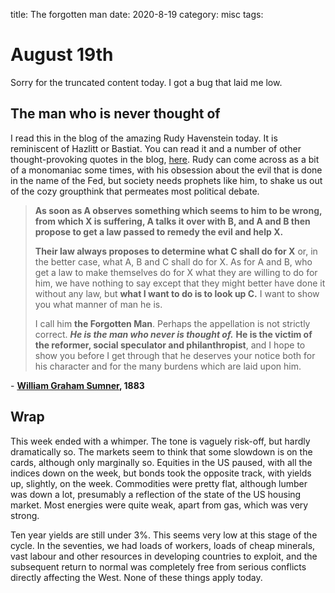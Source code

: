 title: The forgotten man
date: 2020-8-19
category: misc
tags: 

# August 19th
Sorry for the truncated content today. I got a bug that laid me low.

## The man who is never thought of
I read this in the blog of the amazing Rudy Havenstein today. It is reminiscent of Hazlitt or Bastiat. You can read it and a number of other thought-provoking quotes in the blog, [here](https://rudy.substack.com/p/the-fed-is-government-its-much-more?utm_source=email). Rudy can come across as a bit of a monomaniac some times, with his obsession about the evil that is done in the name of the Fed, but society needs prophets like him, to shake us out of the cozy groupthink that permeates most political debate.
> **As soon as A observes something which seems to him to be wrong, from which X is suffering, A talks it over with B, and A and B then propose to get a law passed to remedy the evil and help X.**
> 
> **Their law always proposes to determine what C shall do for X** or, in the better case, what A, B and C shall do for X. As for A and B, who get a law to make themselves do for X what they are willing to do for him, we have nothing to say except that they might better have done it without any law, but **what I want to do is to look up C.** I want to show you what manner of man he is.
> 
> I call him **the Forgotten Man**. Perhaps the appellation is not strictly correct. _**He is the man who never is thought of.**_ **He is the victim of the reformer, social speculator and philanthropist**, and I hope to show you before I get through that he deserves your notice both for his character and for the many burdens which are laid upon him.

- **[William Graham Sumner](https://substack.com/redirect/28d8aec9-0898-4f95-b679-eec6a7c626f5?r=nmbt "https://substack.com/redirect/28d8aec9-0898-4f95-b679-eec6a7c626f5?r=nmbt"), 1883**

## Wrap

This week ended with a whimper. The tone is vaguely risk-off, but hardly dramatically so.
The markets seem to think that some slowdown is on the cards, although only marginally so.
Equities in the US paused, with all the indices down on the week, but bonds took the opposite track, 
with yields up, slightly, on the week.
Commodities were pretty flat, although lumber was down a lot, presumably a reflection of the state of the US housing market. Most energies were quite weak, apart from gas, which was very strong.

Ten year yields are still under 3%. This seems very low at this stage of the cycle. 
In the seventies, we had loads of workers, loads of cheap minerals, vast labour and other resources in developing countries to exploit, and the subsequent return to normal was completely free from serious conflicts directly affecting the West. None of these things apply today. 
